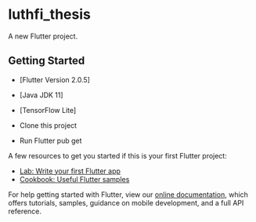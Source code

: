 # luthfi_thesis

A new Flutter project.

## Getting Started

- [Flutter Version 2.0.5]
- [Java JDK 11]
- [TensorFlow Lite]


- Clone this project
- Run Flutter pub get

A few resources to get you started if this is your first Flutter project:

- [Lab: Write your first Flutter app](https://flutter.dev/docs/get-started/codelab)
- [Cookbook: Useful Flutter samples](https://flutter.dev/docs/cookbook)

For help getting started with Flutter, view our
[online documentation](https://flutter.dev/docs), which offers tutorials,
samples, guidance on mobile development, and a full API reference.
